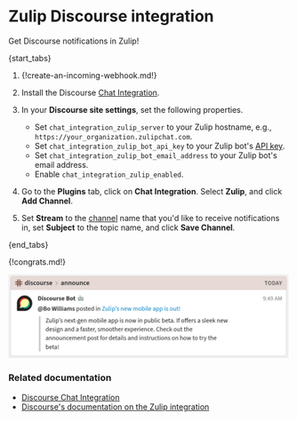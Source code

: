 # Zulip Discourse integration

Get Discourse notifications in Zulip!

{start_tabs}

1. {!create-an-incoming-webhook.md!}

1. Install the Discourse [Chat Integration][chat-integration].

1. In your **Discourse site settings**, set the following properties.

    * Set `chat_integration_zulip_server` to your Zulip hostname, e.g.,
      `https://your_organization.zulipchat.com`.
    * Set `chat_integration_zulip_bot_api_key` to your Zulip bot's
      [API key](api-key).
    * Set `chat_integration_zulip_bot_email_address` to your Zulip bot's
      email address.
    * Enable `chat_integration_zulip_enabled`.

1. Go to the **Plugins** tab, click on **Chat Integration**. Select
   **Zulip**, and click **Add Channel**.

1. Set **Stream** to the [channel](/help/create-a-channel) name that you'd
   like to receive notifications in, set **Subject** to the topic name, and
   click **Save Channel**.

{end_tabs}

{!congrats.md!}

![Discourse chat integration](/static/images/integrations/discourse/001.png)

### Related documentation

- [Discourse Chat Integration][chat-integration]
- [Discourse's documentation on the Zulip integration][setup-instructions]

[setup-instructions]: https://meta.discourse.org/t/68501
[chat-integration]: https://meta.discourse.org/t/discourse-chat-integration/66522
[api-key]: https://zulip.com/api/api-keys#get-a-bots-api-key
